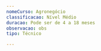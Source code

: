 ```yaml
---
nomeCurso: Agronegócio
classificacao: Nível Médio
duracao: Pode ser de 4 a 18 meses
observacao: obs
tipo: Técnico

---
```


